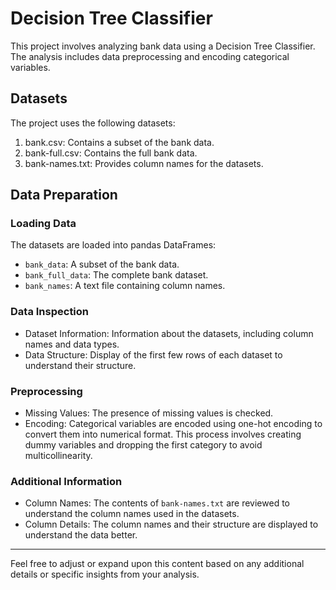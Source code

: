 # Decision Tree Classifier

This project involves analyzing bank data using a Decision Tree Classifier. The analysis includes data preprocessing and encoding categorical variables.

## Datasets

The project uses the following datasets:

1. bank.csv: Contains a subset of the bank data.
2. bank-full.csv: Contains the full bank data.
3. bank-names.txt: Provides column names for the datasets.

## Data Preparation

### Loading Data

The datasets are loaded into pandas DataFrames:

- `bank_data`: A subset of the bank data.
- `bank_full_data`: The complete bank dataset.
- `bank_names`: A text file containing column names.

### Data Inspection

- Dataset Information: Information about the datasets, including column names and data types.
- Data Structure: Display of the first few rows of each dataset to understand their structure.

### Preprocessing

- Missing Values: The presence of missing values is checked.
- Encoding: Categorical variables are encoded using one-hot encoding to convert them into numerical format. This process involves creating dummy variables and dropping the first category to avoid multicollinearity.

### Additional Information

- Column Names: The contents of `bank-names.txt` are reviewed to understand the column names used in the datasets.
- Column Details: The column names and their structure are displayed to understand the data better.

---

Feel free to adjust or expand upon this content based on any additional details or specific insights from your analysis.
